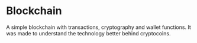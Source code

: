 # Blockchain
A simple blockchain with transactions, cryptography and wallet functions.
It was made to understand the technology better behind cryptocoins.
